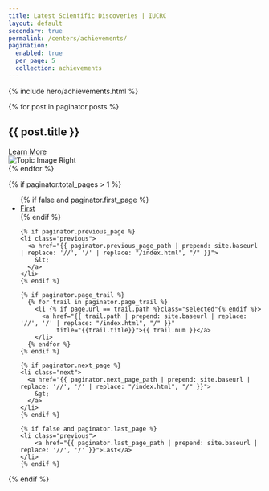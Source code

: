 ```yaml
---
title: Latest Scientific Discoveries | IUCRC
layout: default
secondary: true
permalink: /centers/achievements/
pagination:
  enabled: true
  per_page: 5
  collection: achievements
---
```

{% include hero/achievements.html %}

<div class="topic">
  <div class="container">
    <div class="views-element-container">
      <div>
        {% for post in paginator.posts %}
        <div class="topic__row topic__row--divider">
          <div class="topic__text">
            <h2 id=""><span class="highlight">{{ post.title }}</span></h2>
            <a class="usa-button btn-tertiary" href="{{ site.baseurl }}{{ post.url | append: '.html' }}">Learn More</a>
          </div>
          <div class="topic__image">
            <img src="{{ site.baseurl }}/visuals/achievements/{{ post.img }}" aria-hidden="true" alt="Topic Image Right">
          </div>
        </div>
        {% endfor %}
      </div>
    </div>
  </div>
</div>


{% if paginator.total_pages > 1 %}
<div class="paging">
  <ul class="pager">
    {% if false and paginator.first_page %}
    <li class="previous">
        <a href="{{ paginator.first_page_path | prepend: site.baseurl | replace: '//', '/' }}">First</a>
    </li>
    {% endif %}

    {% if paginator.previous_page %}
    <li class="previous">
      <a href="{{ paginator.previous_page_path | prepend: site.baseurl | replace: '//', '/' | replace: "/index.html", "/" }}">
        &lt;
      </a>
    </li>
    {% endif %}

    {% if paginator.page_trail %}
      {% for trail in paginator.page_trail %}
        <li {% if page.url == trail.path %}class="selected"{% endif %}>
          <a href="{{ trail.path | prepend: site.baseurl | replace: '//', '/' | replace: "/index.html", "/" }}"
              title="{{trail.title}}">{{ trail.num }}</a>
        </li>
      {% endfor %}
    {% endif %}

    {% if paginator.next_page %}
    <li class="next">
      <a href="{{ paginator.next_page_path | prepend: site.baseurl | replace: '//', '/' | replace: "/index.html", "/" }}"> 
        &gt;
      </a>
    </li>
    {% endif %}

    {% if false and paginator.last_page %}
    <li class="previous">
        <a href="{{ paginator.last_page_path | prepend: site.baseurl | replace: '//', '/' }}">Last</a>
    </li>
    {% endif %}
  </ul>
</div>
{% endif %}